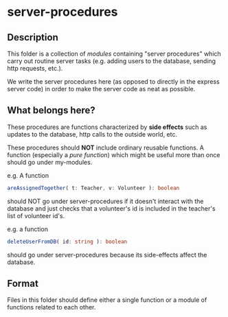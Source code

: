 # server-procedures

## Description

This folder is a collection of *modules* containing "server procedures"
which carry out routine server tasks (e.g. adding users to the database,
sending http requests, etc.).

We write the server procedures here (as opposed to directly in the
express server code) in order to make the server code as neat as possible.

## What belongs here?

These procedures are functions characterized by **side effects** such as
updates to the database, http calls to the outside world, etc.

These procedures should **NOT** include ordinary reusable functions.
A function (especially a *pure function*) which might be useful more than once
should go under my-modules.

e.g. A function 
```TypeScript
areAssignedTogether( t: Teacher, v: Volunteer ): boolean
```
should NOT go under server-procedures if it doesn't
interact with the database and just checks that a volunteer's id
is included in the teacher's list of volunteer id's.

e.g. a function
```TypeScript
deleteUserFromDB( id: string ): boolean
```
should go under server-procedures because
its side-effects affect the database.

## Format

Files in this folder should define either a single function
or a module of functions related to each other.